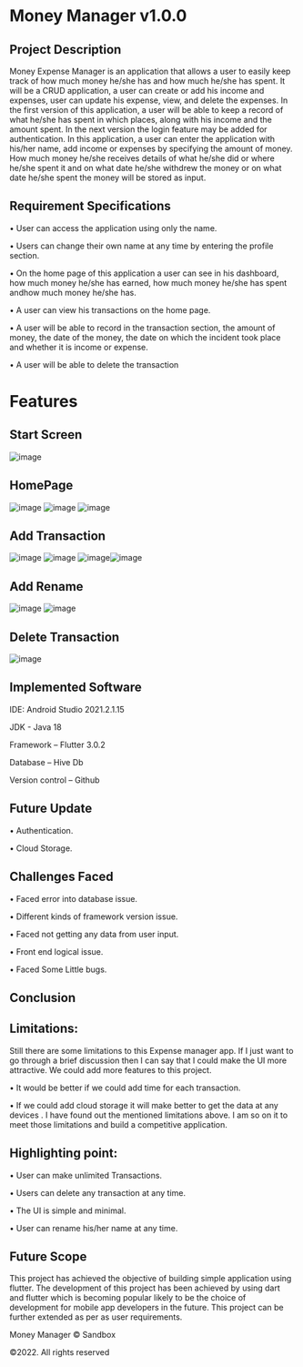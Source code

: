 # Money Manager v1.0.0
 ## Project Description

Money Expense Manager is an application that allows a user to easily keep track of how much money he/she has and how much he/she has spent. It will be a CRUD application, a user can create or add his income and expenses, user can update his expense, view, and delete the expenses. In the first version of this application, a user will be able to keep a record of what he/she has spent in which places, along with his income and the amount spent. In the next version the login feature may be added for authentication.
In this application, a user can enter the application with his/her name, add income or expenses by specifying the amount of money. How much money he/she receives details of what he/she did or where he/she spent it and on what date he/she withdrew the money or on what date he/she spent the money will be stored as input.

## Requirement Specifications
•	User can access the application using only the name.

•	Users can change their own name at any time by entering the profile section.

•	On the home page of this application a user can see in his dashboard, how much money he/she has earned, how much money he/she has spent andhow much money he/she has.

•	A user can view his transactions on the home page.

•	A user will be able to record in the transaction section, the amount of money, the date of the money, the date on which the incident took place and whether it is     income or expense.

•	A user will be able to delete the transaction


# Features 

## Start Screen
![image](https://user-images.githubusercontent.com/63856744/175022361-172239a3-f2d9-47f0-ae57-740c5d79ce1e.png)

                                                                                
## HomePage 
![image](https://user-images.githubusercontent.com/63856744/175022792-2c40ee3c-d16b-4247-b543-263ecb375b1b.png) ![image](https://user-images.githubusercontent.com/63856744/175022817-b5e45dcd-2220-4e15-b550-7ae608c5bc31.png) ![image](https://user-images.githubusercontent.com/63856744/175022834-3bd6d689-4334-463f-b9f5-3de6c2c1336a.png)

## Add Transaction
![image](https://user-images.githubusercontent.com/63856744/175022983-60083501-2f0d-45f4-bdce-dcf72356aa67.png) ![image](https://user-images.githubusercontent.com/63856744/175022997-9b92beae-3ce2-4eb7-b0ca-52965112c55a.png) ![image](https://user-images.githubusercontent.com/63856744/175023017-40d1a729-913c-4032-9d7e-49c453762427.png)![image](https://user-images.githubusercontent.com/63856744/175023031-a441324f-7b8d-4ce6-98d2-c8c2df32cae1.png)

##   Add Rename 


![image](https://user-images.githubusercontent.com/63856744/175023289-a7930e3f-3b21-483a-8024-8f636a3ede03.png) ![image](https://user-images.githubusercontent.com/63856744/175023311-1dbabfba-d9a9-493d-8750-0c3deb1959c3.png)

## Delete Transaction
![image](https://user-images.githubusercontent.com/63856744/175323786-bc40b90d-31d4-4adc-91d9-c7cc95c48361.png)


  
## Implemented Software

   IDE: Android Studio 2021.2.1.15
   
   JDK - Java 18
   
   Framework – Flutter 3.0.2 
   
   Database – Hive Db
   
   Version control – Github
   



## Future Update 

•	Authentication.

•	Cloud Storage.



## Challenges Faced 

•	Faced error into database issue.

•	Different kinds of framework version issue.

•	Faced not getting any data from user input.

•	Front end logical issue.

•	Faced Some Little bugs.



## Conclusion 

## Limitations:
Still there are some limitations to this Expense manager app. If I just want to go through a brief discussion then I can say that I could make the UI more attractive. We could add more features to this project.

•	It would be better if we could add time for each transaction.

•	If we could add cloud storage it will make better to get the data at any devices
.
I have found out the mentioned limitations above. I am so on it to meet those limitations and build a competitive application.


## Highlighting point:

•	User can make unlimited Transactions.

•	Users can delete any transaction at any time.

•	The UI is simple and minimal.

•	User can rename his/her name at any time.

## Future Scope

This project has achieved the objective of building simple application using flutter. The development of this project has been achieved by using dart and flutter which is becoming popular likely to be the choice of development for mobile app developers in the future. This project can be further extended as per as user requirements.









Money Manager © Sandbox 

©2022. All rights reserved




                  

                               
